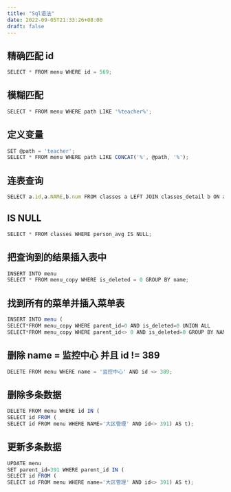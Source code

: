 ```yaml
---
title: "Sql语法"
date: 2022-09-05T21:33:26+08:00
draft: false
---
```


## 精确匹配 id

```js
SELECT * FROM menu WHERE id = 569;
```

## 模糊匹配

```js
SELECT * FROM menu WHERE path LIKE '%teacher%';
```

## 定义变量

```js
SET @path = 'teacher';
SELECT * FROM menu WHERE path LIKE CONCAT('%', @path, '%');
```

## 连表查询

```js
SELECT a.id,a.NAME,b.num FROM classes a LEFT JOIN classes_detail b ON a.id=b.id WHERE a.id=2541;
```

## IS NULL

```js
SELECT * FROM classes WHERE person_avg IS NULL;
```

## 把查询到的结果插入表中

```js
INSERT INTO menu
SELECT * FROM menu_copy WHERE is_deleted = 0 GROUP BY name;
```

## 找到所有的菜单并插入菜单表

```js
INSERT INTO menu (
SELECT*FROM menu_copy WHERE parent_id=0 AND is_deleted=0 UNION ALL
SELECT*FROM menu_copy WHERE parent_id<> 0 AND is_deleted=0 GROUP BY NAME);
```

## 删除 name = 监控中心 并且 id != 389

```js
DELETE FROM menu WHERE name = '监控中心' AND id <> 389;
```

## 删除多条数据

```js
DELETE FROM menu WHERE id IN (
SELECT id FROM (
SELECT id FROM menu WHERE NAME='大区管理' AND id<> 391) AS t);
```

## 更新多条数据

```js
UPDATE menu
SET parent_id=391 WHERE parent_id IN (
SELECT id FROM (
SELECT id FROM menu WHERE name='大区管理' AND id<> 391) AS t);
```
